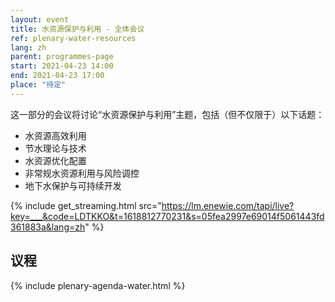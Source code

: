 ```yaml
---
layout: event
title: 水资源保护与利用 - 全体会议
ref: plenary-water-resources
lang: zh
parent: programmes-page
start: 2021-04-23 14:00
end: 2021-04-23 17:00
place: "待定"
---
```


这一部分的会议将讨论“水资源保护与利用”主题，包括（但不仅限于）以下话题：

- 水资源高效利用
- 节水理论与技术
- 水资源优化配置
- 非常规水资源利用与风险调控
- 地下水保护与可持续开发

{% include get_streaming.html src="https://lm.enewie.com/tapi/live?key=___&code=LDTKKO&t=1618812770231&s=05fea2997e69014f5061443fd361883a&lang=zh" %}

## 议程

{% include plenary-agenda-water.html %}
